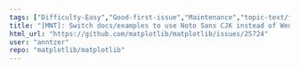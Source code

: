 ```yaml
---
tags: ["Difficulty-Easy","Good-first-issue","Maintenance","topic-text/fonts"]
title: "[MNT]: Switch docs/examples to use Noto Sans CJK instead of WenQuanYi Zen Hei as CJK font"
html_url: "https://github.com/matplotlib/matplotlib/issues/25724"
user: "anntzer"
repo: "matplotlib/matplotlib"
---
```


